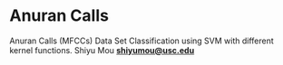 # Anuran Calls
Anuran Calls (MFCCs) Data Set
Classification using SVM with different kernel functions.
Shiyu Mou
**shiyumou@usc.edu**